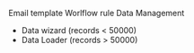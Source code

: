 Email template
Worlflow rule
Data Management
  - Data wizard (records < 50000)
  - Data Loader (records > 50000)

  